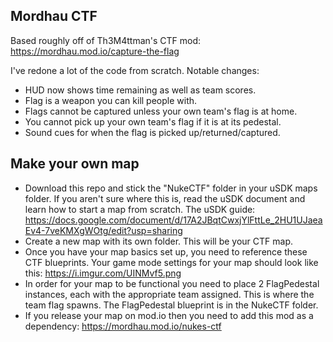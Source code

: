 
## Mordhau CTF

Based roughly off of Th3M4ttman's CTF mod: https://mordhau.mod.io/capture-the-flag

I've redone a lot of the code from scratch. Notable changes:

- HUD now shows time remaining as well as team scores.
- Flag is a weapon you can kill people with.
- Flags cannot be captured unless your own team's flag is at home.
- You cannot pick up your own team's flag if it is at its pedestal.
- Sound cues for when the flag is picked up/returned/captured.

## Make your own map

- Download this repo and stick the "NukeCTF" folder in your uSDK maps folder. If you aren't sure where this is, read the uSDK document and learn how to start a map from scratch. The uSDK guide: https://docs.google.com/document/d/17A2JBqtCwxjYlFttLe_2HU1UJaeaEv4-7veKMXgWOtg/edit?usp=sharing
- Create a new map with its own folder. This will be your CTF map.
- Once you have your map basics set up, you need to reference these CTF blueprints. Your game mode settings for your map should look like this: https://i.imgur.com/UINMvf5.png
- In order for your map to be functional you need to place 2 FlagPedestal instances, each with the appropriate team assigned. This is where the team flag spawns. The FlagPedestal blueprint is in the NukeCTF folder.
- If you release your map on mod.io then you need to add this mod as a dependency: https://mordhau.mod.io/nukes-ctf
